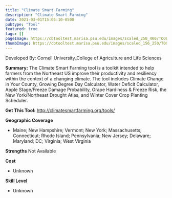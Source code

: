 ```yaml
---
title: "Climate Smart Farming"
description: "Climate Smart Farming"
date: 2021-03-01T15:05:10-0500
pubtype: "Tool"
featured: true
tags: []
pageImage: https://cbtooltest.marisa.psu.edu/images/scaled_250_400/TOOLID_39.0_ScreenCapture-1.png
thumbImage: https://cbtooltest.marisa.psu.edu/images/scaled_156_250/TOOLID_39.0_ScreenCapture-1.png
---
```

Developed By: Cornell University_College of Agriculture and Life Sciences

**Summary:** The Climate Smart Farming tool is a toolkit intended to help farmers from the Northeast US  improve their productivity and resiliency within the context of a changing climate. The tool includes Climate Change in Your County, Growing Degree Day Calculator, Water Deficit Calculator, Apple Stage/Freeze Damage Probability, Grape Hardiness & Freeze Risk, the New York/Northeast Drought Atlas, and Winter Cover Crop Planting Scheduler.

__**Get This Tool:**__ http://climatesmartfarming.org/tools/

__**Geographic Coverage**__
- Maine; New Hampshire; Vermont; New York; Massachusetts; Connecticut; Rhode Island; Pennsylvania; New Jersey; Delaware; Maryland; DC; Virginia; West Virginia

__**Strengths**__
Not Available

__**Cost**__
- Unknown

__**Skill Level**__
- Unknown
